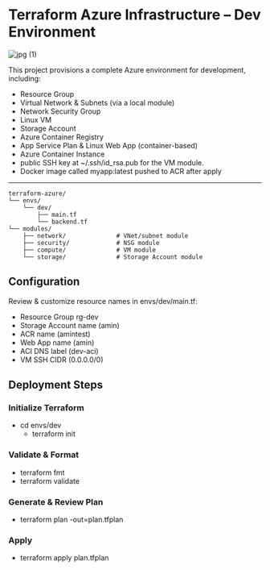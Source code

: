 # Terraform Azure Infrastructure – Dev Environment

![jpg (1)](https://github.com/user-attachments/assets/290b7bd9-3ee3-4d77-9609-ec6e0eaadc07)


This project provisions a complete Azure environment for development, including:

- Resource Group  
- Virtual Network & Subnets (via a local module)  
- Network Security Group  
- Linux VM  
- Storage Account  
- Azure Container Registry  
- App Service Plan & Linux Web App (container-based)  
- Azure Container Instance  
- public SSH key at ~/.ssh/id_rsa.pub for the VM module.
- Docker image called myapp:latest pushed to ACR after apply

---


```
terraform-azure/
└── envs/
    └── dev/
        ├── main.tf            
        └── backend.tf        
└── modules/
    ├── network/              # VNet/subnet module
    ├── security/             # NSG module
    ├── compute/              # VM module
    └── storage/              # Storage Account module

```

## Configuration
Review & customize resource names in envs/dev/main.tf:

- Resource Group rg-dev
- Storage Account name (amin)
- ACR name (amintest)
- Web App name (amin)
- ACI DNS label (dev-aci)
- VM SSH CIDR (0.0.0.0/0)


## Deployment Steps

### Initialize Terraform
- cd envs/dev
     - terraform init

### Validate & Format

- terraform fmt 
- terraform validate

### Generate & Review Plan

- terraform plan -out=plan.tfplan

### Apply

- terraform apply plan.tfplan


